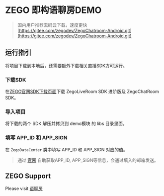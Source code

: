 # ZEGO 即构语聊房DEMO

> 国内用户推荐去码云下载，速度更快 [https://gitee.com/zegodev/ZegoChatroom-Android.git](https://gitee.com/zegodev/ZegoChatroom-Android.git)

## 运行指引

将项目下载到本地后，还需要额外下载相关直播SDK方可运行。

### 下载SDK

在[ZEGO官网SDK下载页面](https://doc.zego.im/download/sdk)下载 ZegoLiveRoom SDK 进阶版及 ZegoChatRoom SDK。

### 导入项目

将下载的两个 SDK 解压并拷贝到 demo模块 的 libs 目录里面。

### 填写 APP_ID 和 APP_SIGN

在 `ZegoDataCenter` 类中填写 APP_ID 和 APP_SIGN 对应的值。
>通过 [官网](https://console.zego.im/acount/register) 自助获取APP_ID, APP_SIGN等信息，会通过填入的邮箱发送。

## ZEGO Support

Please visit [语聊房](https://doc.zego.im/CN/746.html)
